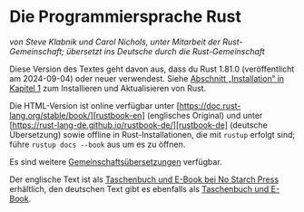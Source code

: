 # Die Programmiersprache Rust

*von Steve Klabnik und Carol Nichols, unter Mitarbeit der Rust-Gemeinschaft;*
*übersetzt ins Deutsche durch die Rust-Gemeinschaft*

Diese Version des Textes geht davon aus, dass du Rust 1.81.0 (veröffentlicht am
2024-09-04) oder neuer verwendest. Siehe [Abschnitt „Installation“ in Kapitel
1][install1] zum Installieren und Aktualisieren von Rust.

Die HTML-Version ist online verfügbar unter
[https://doc.rust-lang.org/stable/book/][rustbook-en]
(englisches Original) und unter
[https://rust-lang-de.github.io/rustbook-de/][rustbook-de]
(deutsche Übersetzung) sowie offline in Rust-Installationen, die mit `rustup`
erfolgt sind; führe `rustup docs --book` aus um es zu öffnen.

Es sind weitere [Gemeinschaftsübersetzungen][translations] verfügbar.

Der englische Text ist als [Taschenbuch und E-Book bei No Starch
Press][nsprust] erhältlich, den deutschen Text gibt es ebenfalls als
[Taschenbuch und E-Book][rust-lernen].

[install1]: ch01-01-installation.html
[nsprust]: https://nostarch.com/rust-programming-language-2nd-edition
[rustbook-de]: https://rust-lang-de.github.io/rustbook-de/
[rustbook-en]: https://doc.rust-lang.org/stable/book/
[rust-lernen]: https://rust-lernen.de/
[translations]: appendix-06-translation.html

